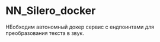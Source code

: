 # NN_Silero_docker
НЕобходим автономный докер сервис с ендпоинтами для преобразования текста в звук.
